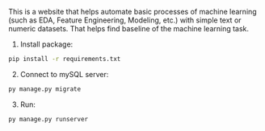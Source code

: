 This is a website that helps automate basic processes of machine learning (such as EDA, Feature Engineering, Modeling, etc.) with simple text or numeric datasets. That helps find baseline of the machine learning task.
1. Install package:
````bash
pip install -r requirements.txt
````
2. Connect to mySQL server:
````bash
py manage.py migrate
````
3. Run:
````bash
py manage.py runserver
````